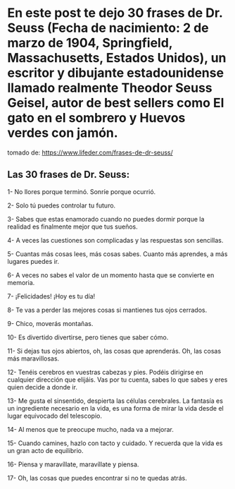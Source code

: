 # En este post te dejo 30 frases de Dr. Seuss (Fecha de nacimiento: 2 de marzo de 1904, Springfield, Massachusetts, Estados Unidos), un escritor y dibujante estadounidense llamado realmente Theodor Seuss Geisel, autor de best sellers como El gato en el sombrero y Huevos verdes con jamón.

tomado de: https://www.lifeder.com/frases-de-dr-seuss/

## Las 30 frases de Dr. Seuss:

1- No llores porque terminó. Sonríe porque ocurrió.

2- Solo tú puedes controlar tu futuro.

3- Sabes que estas enamorado cuando no puedes dormir porque la realidad es finalmente mejor que tus sueños.

4- A veces las cuestiones son complicadas y las respuestas son sencillas.

5- Cuantas más cosas lees, más cosas sabes. Cuanto más aprendes, a más lugares puedes ir.

6- A veces no sabes el valor de un momento hasta que se convierte en memoria.

7- ¡Felicidades! ¡Hoy es tu día!

8- Te vas a perder las mejores cosas si mantienes tus ojos cerrados.

9- Chico, moverás montañas.

10- Es divertido divertirse, pero tienes que saber cómo.

11- Si dejas tus ojos abiertos, oh, las cosas que aprenderás. Oh, las cosas más maravillosas.

12- Tenéis cerebros en vuestras cabezas y pies. Podéis dirigirse en cualquier dirección que elijáis. Vas por tu cuenta, sabes lo que sabes y eres quien decide a donde ir.

13- Me gusta el sinsentido, despierta las células cerebrales. La fantasía es un ingrediente necesario en la vida, es una forma de mirar la vida desde el lugar equivocado del telescopio. 

14- Al menos que te preocupe mucho, nada va a mejorar.

15- Cuando camines, hazlo con tacto y cuidado. Y recuerda que la vida es un gran acto de equilibrio.

16- Piensa y maravíllate, maravíllate y piensa.

17- Oh, las cosas que puedes encontrar si no te quedas atrás.

